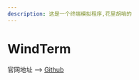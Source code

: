 ```yaml
---
description: 这是一个终端模拟程序,花里胡哨的
---
```


# WindTerm

官网地址 --> [Github](https://github.com/kingToolbox/WindTerm)

